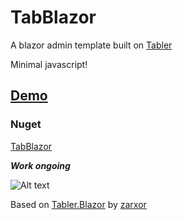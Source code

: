 # TabBlazor
A blazor admin template built on [Tabler](https://preview.tabler.io/)

Minimal javascript!

## [Demo](https://joadan.github.io/TabBlazor)

### Nuget
[TabBlazor](https://www.nuget.org/packages/TabBlazor/)

***Work ongoing***


![Alt text](TabBlazorDashbord.png?raw=true "Dashboard")

Based on [Tabler.Blazor](https://github.com/zarxor/Tabler.Blazor) by [zarxor](https://github.com/zarxor)

